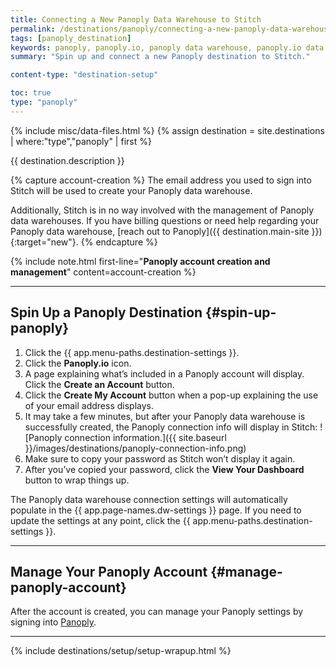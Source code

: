 ```yaml
---
title: Connecting a New Panoply Data Warehouse to Stitch
permalink: /destinations/panoply/connecting-a-new-panoply-data-warehouse-to-stitch
tags: [panoply_destination]
keywords: panoply, panoply.io, panoply data warehouse, panoply.io data warehouse etl to redshift, redshift etl, panoply etl
summary: "Spin up and connect a new Panoply destination to Stitch."

content-type: "destination-setup"

toc: true
type: "panoply"
---
```

{% include misc/data-files.html %}
{% assign destination = site.destinations | where:"type","panoply" | first %}

{{ destination.description }}

{% capture account-creation %}
The email address you used to sign into Stitch will be used to create your Panoply data warehouse.

Additionally, Stitch is in no way involved with the management of Panoply data warehouses. If you have billing questions or need help regarding your Panoply data warehouse, [reach out to Panoply]({{ destination.main-site }}){:target="new"}.
{% endcapture %}

{% include note.html first-line="**Panoply account creation and management**" content=account-creation %}

---

## Spin Up a Panoply Destination {#spin-up-panoply}

1. Click the {{ app.menu-paths.destination-settings }}.
2. Click the **Panoply.io** icon.
3. A page explaining what’s included in a Panoply account will display. Click the **Create an Account** button.
4. Click the **Create My Account** button when a pop-up explaining the use of your email address displays.
5. It may take a few minutes, but after your Panoply data warehouse is successfully created, the Panoply connection info will display in Stitch:
   ![Panoply connection information.]({{ site.baseurl }}/images/destinations/panoply-connection-info.png)
6. Make sure to copy your password as Stitch won’t display it again.
7. After you’ve copied your password, click the **View Your Dashboard** button to wrap things up.

The Panoply data warehouse connection settings will automatically populate in the {{ app.page-names.dw-settings }} page. If you need to update the settings at any point, click the {{ app.menu-paths.destination-settings }}.

---

## Manage Your Panoply Account {#manage-panoply-account}

After the account is created, you can manage your Panoply settings by signing into [Panoply](https://www.panoply.io/).

---

{% include destinations/setup/setup-wrapup.html %}